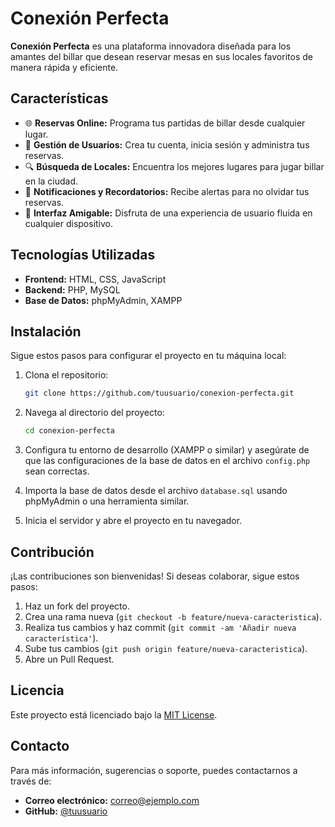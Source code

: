 # Conexión Perfecta

**Conexión Perfecta** es una plataforma innovadora diseñada para los amantes del billar que desean reservar mesas en sus locales favoritos de manera rápida y eficiente.

## Características

- 🌐 **Reservas Online:** Programa tus partidas de billar desde cualquier lugar.
- 👥 **Gestión de Usuarios:** Crea tu cuenta, inicia sesión y administra tus reservas.
- 🔍 **Búsqueda de Locales:** Encuentra los mejores lugares para jugar billar en la ciudad.
- 🔔 **Notificaciones y Recordatorios:** Recibe alertas para no olvidar tus reservas.
- 📱 **Interfaz Amigable:** Disfruta de una experiencia de usuario fluida en cualquier dispositivo.

## Tecnologías Utilizadas

- **Frontend:** HTML, CSS, JavaScript
- **Backend:** PHP, MySQL
- **Base de Datos:** phpMyAdmin, XAMPP

## Instalación

Sigue estos pasos para configurar el proyecto en tu máquina local:

1. Clona el repositorio:

    ```bash
    git clone https://github.com/tuusuario/conexion-perfecta.git
    ```

2. Navega al directorio del proyecto:

    ```bash
    cd conexion-perfecta
    ```

3. Configura tu entorno de desarrollo (XAMPP o similar) y asegúrate de que las configuraciones de la base de datos en el archivo `config.php` sean correctas.

4. Importa la base de datos desde el archivo `database.sql` usando phpMyAdmin o una herramienta similar.

5. Inicia el servidor y abre el proyecto en tu navegador.

## Contribución

¡Las contribuciones son bienvenidas! Si deseas colaborar, sigue estos pasos:

1. Haz un fork del proyecto.
2. Crea una rama nueva (`git checkout -b feature/nueva-caracteristica`).
3. Realiza tus cambios y haz commit (`git commit -am 'Añadir nueva característica'`).
4. Sube tus cambios (`git push origin feature/nueva-caracteristica`).
5. Abre un Pull Request.

## Licencia

Este proyecto está licenciado bajo la [MIT License](LICENSE).

## Contacto

Para más información, sugerencias o soporte, puedes contactarnos a través de:

- **Correo electrónico:** [correo@ejemplo.com](mailto:correo@ejemplo.com)
- **GitHub:** [@tuusuario](https://github.com/tuusuario)
